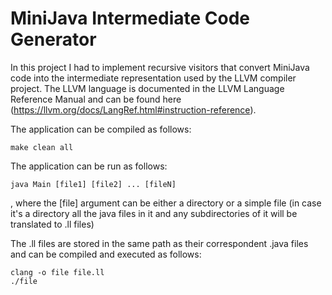 # MiniJava Intermediate Code Generator

In this project I had to implement recursive visitors that convert MiniJava code into the intermediate representation used by the LLVM compiler project. The LLVM language is documented in the LLVM Language Reference Manual and can be found here (https://llvm.org/docs/LangRef.html#instruction-reference).

The application can be compiled as follows:

    make clean all

The application can be run as follows:

    java Main [file1] [file2] ... [fileN] 
, where the [file] argument can be either a directory or a simple file (in case it's a directory all the java files in it and any subdirectories of it will be translated to .ll files)
    
The .ll files are stored in the same path as their correspondent .java files and can be compiled and executed as follows:

    clang -o file file.ll
    ./file

